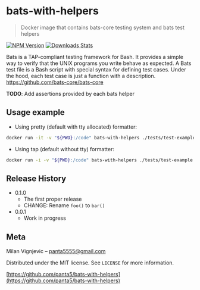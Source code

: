 # bats-with-helpers

> Docker image that contains bats-core testing system and bats test helpers

[![NPM Version][npm-image]][npm-url]
[![Downloads Stats][npm-downloads]][npm-url]

Bats is a TAP-compliant testing framework for Bash. It provides a simple way to verify that the UNIX programs you write behave as expected.
A Bats test file is a Bash script with special syntax for defining test cases. Under the hood, each test case is just a function with a description.
<https://github.com/bats-core/bats-core>

**TODO**: Add assertions provided by each bats helper

## Usage example

- Using pretty (default with tty allocated) formatter:

```bash
docker run -it -v "${PWD}:/code" bats-with-helpers ./tests/test-example.bats
```

- Using tap (default without tty) formatter:

```bash
docker run -i -v "${PWD}:/code" bats-with-helpers ./tests/test-example.bats
```

## Release History

- 0.1.0
  - The first proper release
  - CHANGE: Rename `foo()` to `bar()`
- 0.0.1
  - Work in progress

## Meta

Milan Vignjevic – panta5555@gmail.com

Distributed under the MIT license. See ``LICENSE`` for more information.

[https://github.com/panta5/bats-with-helpers](https://github.com/panta5/bats-with-helpers)

<!-- Markdown link & img dfn's -->
[npm-image]: https://img.shields.io/npm/v/datadog-metrics.svg?style=flat-square
[npm-url]: https://npmjs.org/package/datadog-metrics
[npm-downloads]: https://img.shields.io/npm/dm/datadog-metrics.svg?style=flat-square
